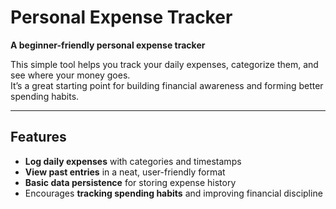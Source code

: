 # Personal Expense Tracker

**A beginner-friendly personal expense tracker**

This simple tool helps you track your daily expenses, categorize them, and see where your money goes.  
It’s a great starting point for building financial awareness and forming better spending habits.

---

## Features
- **Log daily expenses** with categories and timestamps  
- **View past entries** in a neat, user-friendly format  
- **Basic data persistence** for storing expense history  
- Encourages **tracking spending habits** and improving financial discipline  
